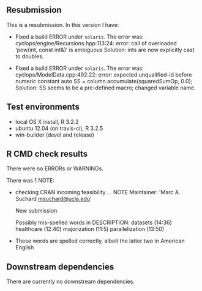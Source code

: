 ## Resubmission
This is a resubmission. In this version I have:

* Fixed a build ERROR under `solaris`.  The error was:
    cyclops/engine/Recursions.hpp:113:24: error: call of overloaded ‘pow(int, const int&)’ is ambiguous
  Solution: ints are now explicitly cast to doubles.

* Fixed a build ERROR under `solaris`.  The error was:
    cyclops/ModelData.cpp:492:22: error: expected unqualified-id before numeric constant auto SS = column.accumulate(squaredSumOp, 0.0);
  Solution: SS seems to be a pre-defined macro; changed variable name.

## Test environments
* local OS X install, R 3.2.2
* ubuntu 12.04 (on travis-ci), R 3.2.5
* win-builder (devel and release)

## R CMD check results
There were no ERRORs or WARNINGs.

There was 1 NOTE:

* checking CRAN incoming feasibility ... NOTE
  Maintainer: 'Marc A. Suchard <msuchard@ucla.edu>'

  New submission

  Possibly mis-spelled words in DESCRIPTION:
    datasets (14:36)
    healthcare (12:40)
    majorization (11:5)
    parallelization (13:50)
    
- These words are spelled correctly, albeit the latter two in American English 

## Downstream dependencies
There are currently no downstream dependencies.
